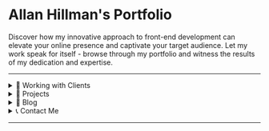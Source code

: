 # Allan Hillman's Portfolio

Discover how my innovative approach to front-end development can elevate your online presence and captivate your target audience. Let my work speak for itself - browse through my portfolio and witness the results of my dedication and expertise.

---

<details>
<summary><a name="working-with-clients"></a>🤝 Working with Clients</summary>

- **Innovative**: Staying ahead of the curve, constantly integrating emerging technologies and trends into my projects.
- **Efficient**: Respecting your time and resources, always ensuring to meet deadlines without compromising the quality of work.
- **Adaptable**: Your unique needs are my primary focus. I thrive on challenges, skillfully tailoring solutions to fit your specific business requirements.
- **Resilient**: In the constantly evolving industry, resilience is crucial. I adapt to changes, overcome obstacles, and consistently deliver solutions that withstand the test of time and technology.
</details>

<details>
<summary><a name="projects"></a>📂 Projects</summary>

1. **Meta Messenger Chatbot**: Engineered using Next.js, React.js, Tailwind, NextAuth, Prisma, MongoDB, Pusher, and Cloudinary for an enriched user experience. [Link to project](https://messenger-six-nu.vercel.app/)
2. **Spotify Clone**: Architected using Next.js, React, Tailwind CSS, Supabase, PostgreSQL, and Stripe for an immersive music listening experience. [Link to project](https://spotify-sigma-six.vercel.app/)
3. **Firebase Authentication Guide**: Application prioritizes user security, implementing NextAuth for a multi-strategy authentication process, including Google and GitHub options.. [Link to project](https://nextjs-firebase-auth-guide.web.app/)

[See all projects](https://allanhillman.com/work)

</details>

<details>
<summary><a name="blog"></a>📝 Blog</summary>

- **Next.js & Firebase Authentication Guide**: Learn to set up authentication, create secure pages, and handle errors like a pro with React Hot Toast. [Read here](https://allanhillman.com/blog/firebase-auth-guide)

[Visit my blogs](https://allanhillman.com/blog) for more insightful articles.

</details>

<details>
<summary><a name="contact"></a>📞 Contact Me</summary>

If you'd like to discuss a potential project, or just want to chat, please [email me](mailto:tech@allanswebwork.info) or connect with me on [LinkedIn](https://www.linkedin.com/in/allanhillman/).

</details>

---
